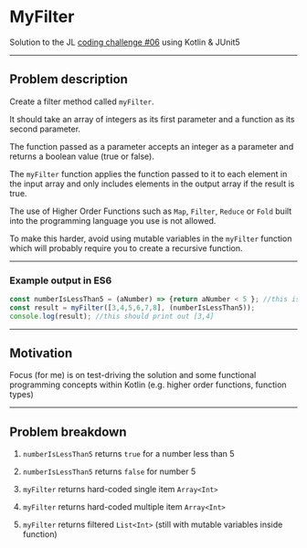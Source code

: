 MyFilter
========

Solution to the JL [coding challenge #06](https://coding-challenges.jl-engineering.net/challenges/challenge-6/) using Kotlin & JUnit5

------

## Problem description

Create a filter method called `myFilter`.

It should take an array of integers as its first parameter and a function as its second parameter.

The function passed as a parameter accepts an integer as a parameter and returns a boolean value (true or false).

The `myFilter` function applies the function passed to it to each element in the input array and only includes elements in the output array if the result is true.


The use of Higher Order Functions such as `Map`, `Filter`, `Reduce` or `Fold` built into the programming language you use is not allowed.

To make this harder, avoid using mutable variables in the `myFilter` function which will probably require you to create a recursive function.


------

### Example output in ES6

```Javascript
const numberIsLessThan5 = (aNumber) => {return aNumber < 5 }; //this is the function to filter out values less than 5
const result = myFilter([3,4,5,6,7,8], (numberIsLessThan5)); 
console.log(result); //this should print out [3,4]

```

------

## Motivation

Focus (for me) is on test-driving the solution and some functional programming concepts within Kotlin (e.g. higher order functions, function types)

------

## Problem breakdown

1. `numberIsLessThan5` returns `true` for a number less than 5

2. `numberIsLessThan5` returns `false` for number 5

3. `myFilter` returns hard-coded single item `Array<Int>`

4. `myFilter` returns hard-coded multiple item `Array<Int>`

5. `myFilter` returns filtered `List<Int>` (still with mutable variables inside function) 

